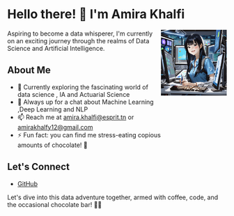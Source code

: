 # Hello there! 👋 I'm Amira Khalfi

<img src="https://github.com/amirakhalfy/amirakhalfy/blob/f5b2ad3ce605996f733411c610a385cd3dc27159/profile.jpeg" align="right" width="30%" style="margin-bottom:100px;"/>

Aspiring to become a data whisperer, I'm currently on an exciting journey through the realms of Data Science and Artificial Intelligence.

## About Me

- 🌱 Currently exploring the fascinating world of data science , IA and Actuarial Science
- 💬 Always up for a chat about Machine Learning ,Deep Learning and NLP
- 📫 Reach me at amira.khalfi@esprit.tn or amirakhalfy12@gmail.com
- ⚡ Fun fact: you can find me stress-eating copious amounts of chocolate! 🍫

## Let's Connect

- [GitHub](https://github.com/amirakhalfy)

Let's dive into this data adventure together, armed with coffee, code, and the occasional chocolate bar! 🚀🍫
